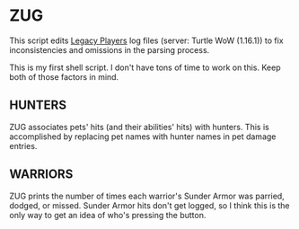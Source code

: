 # ZUG

This script edits [Legacy Players](http://legacyplayers.info/) log files (server: Turtle WoW (1.16.1)) to fix inconsistencies and omissions in the parsing process.

This is my first shell script. I don't have tons of time to work on this. Keep both of those factors in mind.

## HUNTERS
ZUG associates pets' hits (and their abilities' hits) with hunters. 
This is accomplished by replacing pet names with hunter names in pet damage entries.

## WARRIORS
ZUG prints the number of times each warrior's Sunder Armor was parried, dodged, or missed. 
Sunder Armor hits don't get logged, so I think this is the only way to get an idea of who's pressing the button.